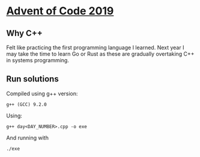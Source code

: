 # [Advent of Code 2019](https://adventofcode.com/2019)

## Why C++

Felt like practicing the first programming language I learned.
Next year I may take the time to learn Go or Rust as these are gradually overtaking C++ in systems programming.

## Run solutions

Compiled using g++ version:
```
g++ (GCC) 9.2.0
```

Using:
```
g++ day<DAY_NUMBER>.cpp -o exe
```

And running with
```
./exe
```
